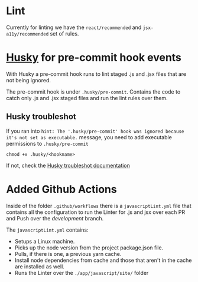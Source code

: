 # Lint

Currently for linting we have the `react/recommended` and `jsx-a11y/recommended` set of rules.

# [Husky](https://typicode.github.io/husky/) for pre-commit hook events

With Husky a pre-commit hook runs to lint staged .js and .jsx files that are not being ignored.

The pre-commit hook is under `.husky/pre-commit`. Contains the code to catch only .js and .jsx staged files and run the lint rules over them.

## Husky troubleshot

If you ran into `hint: The '.husky/pre-commit' hook was ignored because it's not set as executable.` message, you need to add executable permissions to `.husky/pre-commit`

`chmod +x .husky/<hookname>`

If not, check the [Husky troubleshot documentation](https://typicode.github.io/husky/#/?id=hooks-not-running)

# Added Github Actions

Inside of the folder `.github/workflows` there is a `javascriptLint.yml` file that contains all the configuration to run the Linter for .js and jsx over each PR and Push over the *development* branch.

The `javascriptLint.yml` contains:
 * Setups a Linux machine.
 * Picks up the node version from the project package.json file.
 * Pulls, if there is one, a previous yarn cache.
 * Install node dependencies from cache and those that aren't in the cache are installed as well.
 * Runs the Linter over the `./app/javascript/site/` folder
